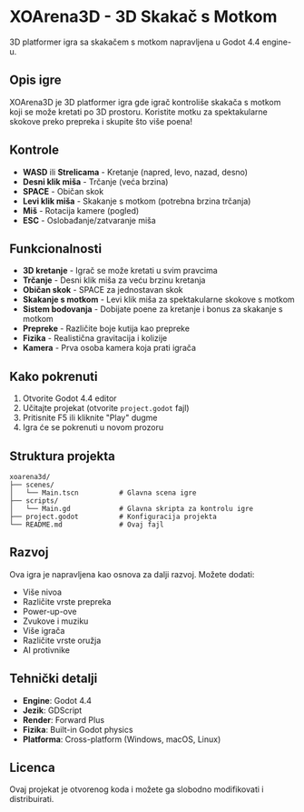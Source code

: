 # XOArena3D - 3D Skakač s Motkom

3D platformer igra sa skakačem s motkom napravljena u Godot 4.4 engine-u.

## Opis igre

XOArena3D je 3D platformer igra gde igrač kontroliše skakača s motkom koji se može kretati po 3D prostoru. Koristite motku za spektakularne skokove preko prepreka i skupite što više poena!

## Kontrole

- **WASD** ili **Strelicama** - Kretanje (napred, levo, nazad, desno)
- **Desni klik miša** - Trčanje (veća brzina)
- **SPACE** - Običan skok
- **Levi klik miša** - Skakanje s motkom (potrebna brzina trčanja)
- **Miš** - Rotacija kamere (pogled)
- **ESC** - Oslobađanje/zatvaranje miša

## Funkcionalnosti

- **3D kretanje** - Igrač se može kretati u svim pravcima
- **Trčanje** - Desni klik miša za veću brzinu kretanja
- **Običan skok** - SPACE za jednostavan skok
- **Skakanje s motkom** - Levi klik miša za spektakularne skokove s motkom
- **Sistem bodovanja** - Dobijate poene za kretanje i bonus za skakanje s motkom
- **Prepreke** - Različite boje kutija kao prepreke
- **Fizika** - Realistična gravitacija i kolizije
- **Kamera** - Prva osoba kamera koja prati igrača

## Kako pokrenuti

1. Otvorite Godot 4.4 editor
2. Učitajte projekat (otvorite `project.godot` fajl)
3. Pritisnite F5 ili kliknite "Play" dugme
4. Igra će se pokrenuti u novom prozoru

## Struktura projekta

```
xoarena3d/
├── scenes/
│   └── Main.tscn          # Glavna scena igre
├── scripts/
│   └── Main.gd            # Glavna skripta za kontrolu igre
├── project.godot          # Konfiguracija projekta
└── README.md              # Ovaj fajl
```

## Razvoj

Ova igra je napravljena kao osnova za dalji razvoj. Možete dodati:

- Više nivoa
- Različite vrste prepreka
- Power-up-ove
- Zvukove i muziku
- Više igrača
- Različite vrste oružja
- AI protivnike

## Tehnički detalji

- **Engine**: Godot 4.4
- **Jezik**: GDScript
- **Render**: Forward Plus
- **Fizika**: Built-in Godot physics
- **Platforma**: Cross-platform (Windows, macOS, Linux)

## Licenca

Ovaj projekat je otvorenog koda i možete ga slobodno modifikovati i distribuirati.
